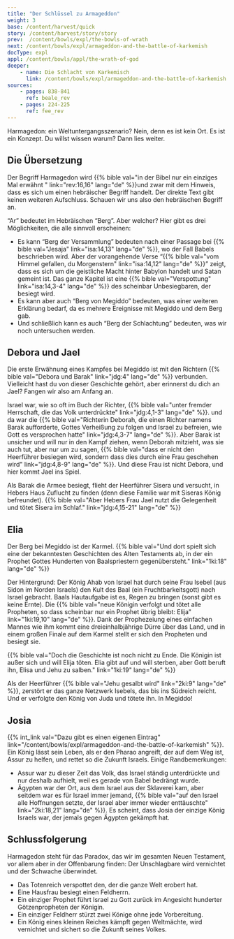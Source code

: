 ```yaml
---
title: "Der Schlüssel zu Armageddon"
weight: 3
base: /content/harvest/quick
story: /content/harvest/story/story
prev:  /content/bowls/expl/the-bowls-of-wrath
next: /content/bowls/expl/armageddon-and-the-battle-of-karkemish
docType: expl
appl: /content/bowls/appl/the-wrath-of-god
deeper:
    - name: Die Schlacht von Karkemisch
      link: /content/bowls/expl/armageddon-and-the-battle-of-karkemish
sources: 
    - pages: 838-841
      ref: beale_rev
    - pages: 224-225
      ref: fee_rev
---
```


Harmagedon: ein Weltuntergangsszenario? Nein, denn es ist kein Ort. Es ist ein Konzept. Du willst wissen warum? Dann lies weiter.

## Die Übersetzung

<a name="8763"></a>
Der Begriff Harmagedon wird {{% bible val="in der Bibel nur ein einziges Mal erwähnt " link="rev:16,16" lang="de" %}}und zwar mit dem Hinweis, dass es sich um einen hebräischer Begriff handelt. Der direkte Text gibt keinen weiteren Aufschluss. Schauen wir uns also den hebräischen Begriff an.

“Ar” bedeutet im Hebräischen “Berg”. Aber welcher? Hier gibt es drei Möglichkeiten, die alle sinnvoll erscheinen:

- Es kann “Berg der Versammlung” bedeuten nach einer Passage bei {{% bible val="Jesaja" link="isa:14,13" lang="de" %}}, wo der Fall Babels beschrieben wird. Aber der vorangehende Verse “{{% bible val="vom Himmel gefallen, du Morgenstern" link="isa:14,12" lang="de" %}}” zeigt, dass es sich um die geistliche Macht hinter Babylon handelt und Satan gemeint ist. Das ganze Kapitel ist eine {{% bible val="Verspottung" link="isa:14,3-4" lang="de" %}} des scheinbar Unbesiegbaren, der besiegt wird.
- Es kann aber auch “Berg von Megiddo” bedeuten, was einer weiteren Erklärung bedarf, da es mehrere Ereignisse mit Megiddo und dem Berg gab.
- Und schließlich kann es auch “Berg der Schlachtung” bedeuten, was wir noch untersuchen werden.

## Debora und Jael

<a name="adae"></a>
Die erste Erwähnung eines Kampfes bei Megiddo ist mit den Richtern {{% bible val="Debora und Barak" link="jdg:4" lang="de" %}} verbunden. Vielleicht hast du von dieser Geschichte gehört, aber erinnerst du dich an Jael? Fangen wir also am Anfang an.

Israel war, wie so oft im Buch der Richter, {{% bible val="unter fremder Herrschaft, die das Volk unterdrückte" link="jdg:4,1-3" lang="de" %}}. und da war die {{% bible val="Richterin Deborah, die einen Richter namens Barak aufforderte, Gottes Verheißung zu folgen und Israel zu befreien, wie Gott es versprochen hatte" link="jdg:4,3-7" lang="de" %}}. Aber Barak ist unsicher und will nur in den Kampf ziehen, wenn Deborah mitzieht, was sie auch tut, aber nur um zu sagen, {{% bible val="dass er nicht den Heerführer besiegen wird, sondern dass dies durch eine Frau geschehen wird" link="jdg:4,8-9" lang="de" %}}. Und diese Frau ist nicht Debora, und hier kommt Jael ins Spiel.

Als Barak die Armee besiegt, flieht der Heerführer Sisera und versucht, in Hebers Haus Zuflucht zu finden (denn diese Familie war mit Siseras König befreundet). {{% bible val="Aber Hebers Frau Jael nutzt die Gelegenheit und tötet Sisera im Schlaf." link="jdg:4,15-21" lang="de" %}}

## Elia

<a name="5f7a"></a>
Der Berg bei Megiddo ist der Karmel. {{% bible val="Und dort spielt sich eine der bekanntesten Geschichten des Alten Testaments ab, in der ein Prophet Gottes Hunderten von Baalspriestern gegenübersteht." link="1ki:18" lang="de" %}}

Der Hintergrund: Der König Ahab von Israel hat durch seine Frau Isebel (aus Sidon im Norden Israels) den Kult des Baal (ein Fruchtbarkeitsgott) nach Israel gebracht. Baals Hautaufgabe ist es, Regen zu bringen (sonst gibt es keine Ernte). Die {{% bible val="neue Königin verfolgt und tötet alle Propheten, so dass scheinbar nur ein Prophet übrig bleibt: Elija" link="1ki:19,10" lang="de" %}}. Dank der Prophezeiung eines einfachen Mannes wie ihm kommt eine dreieinhalbjährige Dürre über das Land, und in einem großen Finale auf dem Karmel stellt er sich den Propheten und besiegt sie.

{{% bible val="Doch die Geschichte ist noch nicht zu Ende. Die Königin ist außer sich und will Elija töten. Elia gibt auf und will sterben, aber Gott beruft ihn, Elisa und Jehu zu salben." link="1ki:19" lang="de" %}}

Als der Heerführer {{% bible val="Jehu gesalbt wird" link="2ki:9" lang="de" %}}, zerstört er das ganze Netzwerk Isebels, das bis ins Südreich reicht. Und er verfolgte den König von Juda und tötete ihn. In Megiddo!

## Josia

<a name="2a48"></a>
{{% int_link val="Dazu gibt es einen eigenen Eintrag" link="/content/bowls/expl/armageddon-and-the-battle-of-karkemish" %}}. Ein König lässt sein Leben, als er den Pharao angreift, der auf dem Weg ist, Assur zu helfen, und rettet so die Zukunft Israels. Einige Randbemerkungen:

- Assur war zu dieser Zeit das Volk, das Israel ständig unterdrückte und nur deshalb aufhielt, weil es gerade von Babel bedrängt wurde.
- Ägypten war der Ort, aus dem Israel aus der Sklaverei kam, aber seitdem war es für Israel immer jemand, {{% bible val="auf den Israel alle Hoffnungen setzte, der Israel aber immer wieder enttäuschte" link="2ki:18,21" lang="de" %}}. Es scheint, dass Josia der einzige König Israels war, der jemals gegen Ägypten gekämpft hat.

## Schlussfolgerung

<a name="6c2d"></a>
Harmagedon steht für das Paradox, das wir im gesamten Neuen Testament, vor allem aber in der Offenbarung finden: Der Unschlagbare wird vernichtet und der Schwache überwindet.

- Das Totenreich verspottet den, der die ganze Welt erobert hat.
- Eine Hausfrau besiegt einen Feldherrn.
- Ein einziger Prophet führt Israel zu Gott zurück im Angesicht hunderter Götzenpropheten der Königin.
- Ein einziger Feldherr stürzt zwei Könige ohne jede Vorbereitung.
- Ein König eines kleinen Reiches kämpft gegen Weltmächte, wird vernichtet und sichert so die Zukunft seines Volkes.
